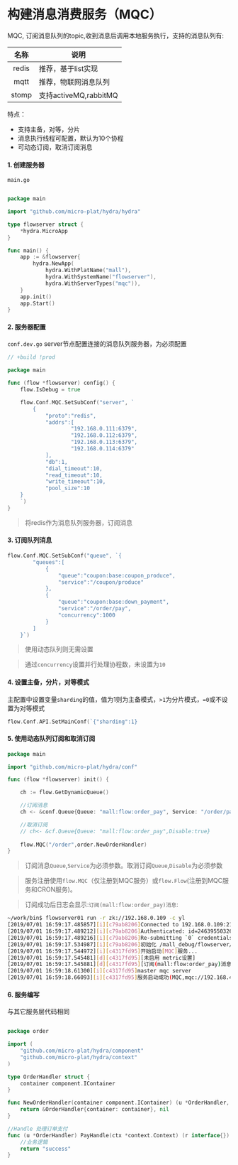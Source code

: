 # 构建消息消费服务（MQC）

MQC, 订阅消息队列的topic,收到消息后调用本地服务执行，支持的消息队列有:

| 名称  | 说明                  |
| :---: | --------------------- |
| redis | 推荐，基于list实现    |
| mqtt  | 推荐，物联网消息队列  |
| stomp | 支持activeMQ,rabbitMQ |

特点：
* 支持主备，对等，分片
* 消息执行线程可配置，默认为10个协程
* 可动态订阅，取消订阅消息

#### 1. 创建服务器

`main.go`

```go

package main

import "github.com/micro-plat/hydra/hydra"

type flowserver struct {
	*hydra.MicroApp
}

func main() {
	app := &flowserver{
		hydra.NewApp(
			hydra.WithPlatName("mall"),
			hydra.WithSystemName("flowserver"),
			hydra.WithServerTypes("mqc")),
	}
	app.init()
	app.Start()
}
```

#### 2. 服务器配置

`conf.dev.go` server节点配置连接的消息队列服务器，为必须配置
```go
// +build !prod

package main

func (flow *flowserver) config() {
	flow.IsDebug = true

	flow.Conf.MQC.SetSubConf("server", `
		{
			"proto":"redis",
			"addrs":[
					"192.168.0.111:6379",
					"192.168.0.112:6379",
					"192.168.0.113:6379",
					"192.168.0.114:6379"
			],
			"db":1,
			"dial_timeout":10,
			"read_timeout":10,
			"write_timeout":10,
			"pool_size":10
	}
	`)
}

```
> 将redis作为消息队列服务器，订阅消息



#### 3. 订阅队列消息

```go
flow.Conf.MQC.SetSubConf("queue", `{
	    "queues":[
	        {
	            "queue":"coupon:base:coupon_produce",
	            "service":"/coupon/produce"
			},
			{
	            "queue":"coupon:base:down_payment",
                "service":"/order/pay",
                "concurrency":1000
			}
	    ]
	}`)

```
> 使用动态队列则无需设置

> 通过`concurrency`设置并行处理协程数，未设置为`10`

#### 4. 设置主备，分片，对等模式

主配置中设置变量`sharding`的值，值为1则为主备模式，`>1`为分片模式，`=0`或不设置为对等模式

```go
flow.Conf.API.SetMainConf(`{"sharding":1}
```



#### 5. 使用动态队列订阅和取消订阅

```go
package main

import "github.com/micro-plat/hydra/conf"

func (flow *flowserver) init() {

	ch := flow.GetDynamicQueue()

	//订阅消息
	ch <- &conf.Queue{Queue: "mall:flow:order_pay", Service: "/order/pay"}

	//取消订阅
    // ch<- &cf.Queue{Queue: "mall:flow:order_pay",Disable:true}
    
    flow.MQC("/order",order.NewOrderHandler)
}
```



> 订阅消息`Queue`,`Service`为必须参数。取消订阅`Queue`,`Disable`为必须参数

> 服务注册使用`flow.MQC`（仅注册到MQC服务）或`flow.Flow`(注册到MQC服务和CRON服务)。

> 订阅成功后日志会显示:`订阅(mall:flow:order_pay)消息`:

```sh
~/work/bin$ flowserver01 run -r zk://192.168.0.109 -c yl
[2019/07/01 16:59:17.485857][i][c79ab8206]Connected to 192.168.0.109:2181
[2019/07/01 16:59:17.489212][i][c79ab8206]Authenticated: id=246395503264334087, timeout=4000
[2019/07/01 16:59:17.489216][i][c79ab8206]Re-submitting `0` credentials after reconnect
[2019/07/01 16:59:17.534987][i][c79ab8206]初始化 /mall_debug/flowserver/mqc/yl
[2019/07/01 16:59:17.544972][i][c4317fd95]开始启动[MQC]服务...
[2019/07/01 16:59:17.545481][d][c4317fd95][未启用 metric设置]
[2019/07/01 16:59:17.545881][d][c4317fd95][订阅(mall:flow:order_pay)消息]
[2019/07/01 16:59:18.61300][i][c4317fd95]master mqc server
[2019/07/01 16:59:18.66093][i][c4317fd95]服务启动成功(MQC,mqc://192.168.4.121,0)

```


#### 6. 服务编写
与其它服务层代码相同
```go

package order

import (
	"github.com/micro-plat/hydra/component"
	"github.com/micro-plat/hydra/context"
)

type OrderHandler struct {
	container component.IContainer
}

func NewOrderHandler(container component.IContainer) (u *OrderHandler, err error) {
	return &OrderHandler{container: container}, nil
}

//Handle 处理订单支付
func (u *OrderHandler) PayHandle(ctx *context.Context) (r interface{}) {
    //业务逻辑
	return "success"
}


```